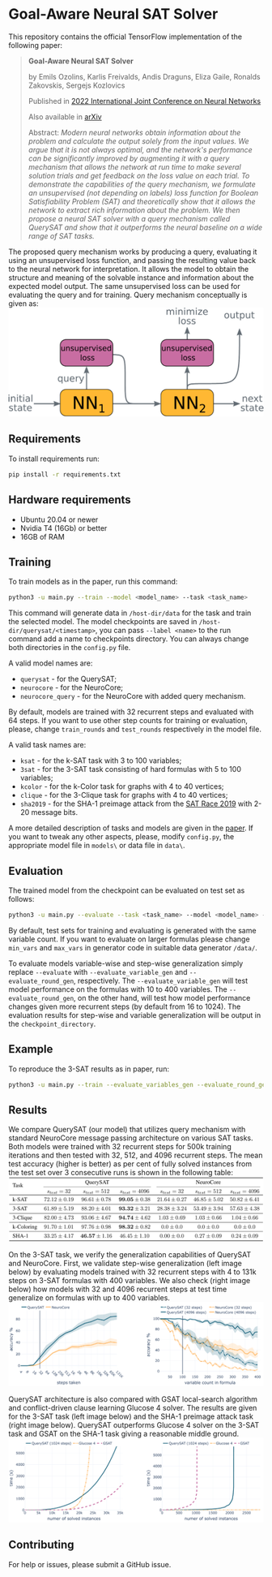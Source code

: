 # Goal-Aware Neural SAT Solver

This repository contains the official TensorFlow implementation of the following paper:
> **Goal-Aware Neural SAT Solver**
> 
> by  Emils Ozolins, Karlis Freivalds, Andis Draguns, Eliza Gaile, Ronalds Zakovskis, Sergejs Kozlovics 
> 
> Published in [2022 International Joint Conference on Neural Networks](https://ieeexplore.ieee.org/document/9892733)
>
> Also available in [arXiv](https://arxiv.org/abs/2106.07162)
> 
>  Abstract: _Modern neural networks obtain information about the problem and calculate the output solely from the input values. We argue that it is not always optimal, and the network's performance can be significantly improved by augmenting it with a query mechanism that allows the network at run time to make several solution trials and get feedback on the loss value on each trial. To demonstrate the capabilities of the query mechanism, we formulate an unsupervised (not depending on labels) loss function for Boolean Satisfiability Problem (SAT) and theoretically show that it allows the network to extract rich information about the problem. We then propose a neural SAT solver with a query mechanism called QuerySAT and show that it outperforms the neural baseline on a wide range of SAT tasks._


The proposed query mechanism works by producing a query, evaluating it using an unsupervised loss function, and passing the resulting value back to the neural network for interpretation. It allows the model to obtain the structure and meaning of the solvable instance and information about the expected model output. The same unsupervised loss can be used for evaluating the query and for training. Query mechanism conceptually is given as:
![Making Queries](assets/query_making.png)


## Requirements

To install requirements run:

```sh
pip install -r requirements.txt
```

## Hardware requirements

* Ubuntu 20.04 or newer
* Nvidia T4 (16Gb) or better
* 16GB of RAM

## Training

To train models as in the paper, run this command:
```sh
python3 -u main.py --train --model <model_name> --task <task_name>
```
This command will generate data in `/host-dir/data` for the task and train the selected model. 
The model checkpoints are saved in `/host-dir/querysat/<timestamp>`, you can pass `--label <name>` to the run command add a name to checkpoints directory.
You can always change both directories in the `config.py` file.

A valid model names are:
* `querysat` - for the QuerySAT;
* `neurocore` - for the NeuroCore;
* `neurocore_query` - for the NeuroCore with added query mechanism.

By default, models are trained with 32 recurrent steps and evaluated with 64 steps. If you want to use other step counts for training or evaluation, please, change
`train_rounds` and `test_rounds` respectively in the model file. 

A valid task names are:
* `ksat` - for the k-SAT task with 3 to 100 variables;
* `3sat` - for the 3-SAT task consisting of hard formulas with 5 to 100 variables;
* `kcolor` - for the k-Color task for graphs with 4 to 40 vertices;
* `clique` - for the 3-Clique task for graphs with 4 to 40 vertices;
* `sha2019` - for the SHA-1 preimage attack from the [SAT Race 2019](http://sat-race-2019.ciirc.cvut.cz/) with 2-20 message bits.

A more detailed description of tasks and models are given in the [paper](https://arxiv.org/abs/2106.07162).
If you want to tweak any other aspects, please, modify `config.py`, the appropriate model file in `models\` or data file in `data\`.

## Evaluation

The trained model from the checkpoint can be evaluated on test set as follows:

```sh
python3 -u main.py --evaluate --task <task_name> --model <model_name> --restore <checkpoint_directory>
```
By default, test sets for training and evaluating is generated with the same variable count. If you want to evaluate on larger formulas
please change `min_vars` and `max_vars` in generator code in suitable data generator `/data/`.

To evaluate models variable-wise and step-wise generalization simply replace `--evaluate` with `--evaluate_variable_gen` and `--evaluate_round_gen`, respectively. The `--evaluate_variable_gen` will test model performance on the formulas with 10 to 400 variables. The `--evaluate_round_gen`, on the other hand, will test how model performance changes given more recurrent steps (by default from 16 to 1024). The evaluation results for step-wise and variable generalization will be output in the `checkpoint_directory`.

## Example
To reproduce the 3-SAT results as in paper, run:
```sh
python3 -u main.py --train --evaluate_variables_gen --evaluate_round_gen --task 3-sat --model querysat
```

## Results

We compare QuerySAT (our model) that utilizes query mechanism with standard NeuroCore message passing architecture on various SAT tasks.
Both models were trained with 32 recurrent steps for 500k training iterations and then tested with 32, 512, and 4096 recurrent steps.
The mean test accuracy (higher is better) as per cent of fully solved instances from the test set over 3 consecutive runs is shown in the following table:
![querysat_vs_neurocore](assets/results_table.png)

On the 3-SAT task, we verify the generalization capabilities of QuerySAT and NeuroCore. First, we validate step-wise generalization (left image below) by evaluating models trained with 32 recurrent steps with 4 to 131k steps on 3-SAT formulas with 400 variables. We also check (right image below) how models with 32 and 4096 recurrent steps at test time generalize on formulas with up to 400 variables.
![querysat_vs_neurocore](assets/querysat_vs_neurocore.png)


QuerySAT architecture is also compared with GSAT local-search algorithm and conflict-driven clause learning Glucose 4 solver. The results are given for the 3-SAT task (left image below) and the SHA-1 preimage attack task (right image below). QuerySAT outperforms Glucose 4 solver on the 3-SAT task and GSAT on the SHA-1 task giving a reasonable middle ground.
![querysat_vs_classical](assets/querysat_vs_classical.png)

## Contributing
For help or issues, please submit a GitHub issue.
